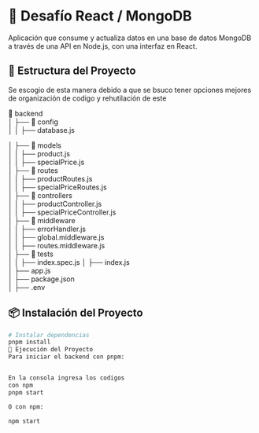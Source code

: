 # 🚀 Desafío React / MongoDB

Aplicación que consume y actualiza datos en una base de datos MongoDB a través de una API en Node.js, con una interfaz en React.

## 📂 Estructura del Proyecto
Se escogio de esta manera debido a que se bsuco tener opciones mejores de organización de codigo y rehutilación de este 

📂 backend  
│   ├── 📂 config  
│   │   ├── database.js  

│   ├── 📂 models  
│   │   ├── product.js  
│   │   ├── specialPrice.js  
│   ├── 📂 routes  
│   │   ├── productRoutes.js  
│   │   ├── specialPriceRoutes.js  
│   ├── 📂 controllers  
│   │   ├── productController.js  
│   │   ├── specialPriceController.js  
│   ├── 📂 middleware  
│   │   ├── errorHandler.js  
│   │   ├── global.middleware.js  
│   │   ├── routes.middleware.js  
│   ├── 📂 tests  
│   │   ├── index.spec.js 
│   ├── index.js  
│   ├── app.js  
│   ├── package.json  
│   ├── .env 

## 📦 Instalación del Proyecto

```bash
# Instalar dependencias
pnpm install
🚀 Ejecución del Proyecto
Para iniciar el backend con pnpm:


En la consola ingresa los codigos 
con npm 
pnpm start 

O con npm: 

npm start